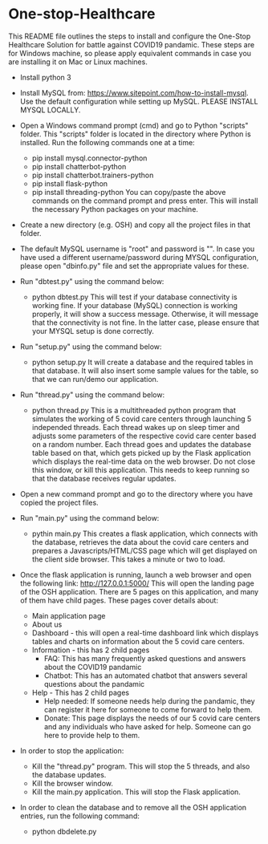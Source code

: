 # One-stop-Healthcare
This README file outlines the steps to install and configure the One-Stop Healthcare Solution for battle against COVID19 pandamic. These steps are for Windows machine, so please apply equivalent commands in case you are installing it on Mac or Linux machines.

- Install python 3
- Install MySQL from: https://www.sitepoint.com/how-to-install-mysql. Use the default configuration while setting up MySQL. PLEASE INSTALL MYSQL LOCALLY.
- Open a Windows command prompt (cmd) and go to Python "scripts" folder. This "scripts" folder is located in the directory where Python is installed. Run the following commands one at a time:
  - pip install mysql.connector-python
  - pip install chatterbot-python
  - pip install chatterbot.trainers-python
  - pip install flask-python
  - pip install threading-python
  You can copy/paste the above commands on the command prompt and press enter. This will install the necessary Python packages on your machine.

- Create a new directory (e.g. OSH) and copy all the project files in that folder.
- The default MySQL username is "root" and password is "". In case you have used a different username/password during MYSQL configuration, please open "dbinfo.py" file and set the appropriate values for these.
- Run "dbtest.py" using the command below:
  - python dbtest.py
  This will test if your database connectivity is working fine. If your database (MySQL) connection is working properly, it will show a success message. Otherwise, it will message that the connectivity is not fine. In the latter case, please ensure that your MYSQL setup is done correctly.
- Run "setup.py" using the command below:
  - python setup.py
  It will create a database and the required tables in that database. It will also insert some sample values for the table, so that we can run/demo our application.
- Run "thread.py" using the command below:
  - python thread.py
  This is a multithreaded python program that simulates the working of 5 covid care centers through launching 5 independed threads. Each thread wakes up on sleep timer and adjusts some parameters of the respective covid care center based on a random number. Each thread goes and updates the database table based on that, which gets picked up by the Flask application which displays the real-time data on the web browser.
  Do not close this window, or kill this application. This needs to keep running so that the database receives regular updates.
- Open a new command prompt and go to the directory where you have copied the project files.
- Run "main.py" using the command below:
  - pythin main.py
  This creates a flask application, which connects with the database, retrieves the data about the covid care centers and prepares a Javascripts/HTML/CSS page which will get displayed on the client side browser. This takes a minute or two to load.
- Once the flask application is running, launch a web browser and open the following link:
    http://127.0.0.1:5000/
  This will open the landing page of the OSH application. There are 5 pages on this application, and many of them have child pages. These pages cover details about:
  - Main application page
  - About us
  - Dashboard - this will open a real-time dashboard link which displays tables and charts on information about the 5 covid care centers.
  - Information - this has 2 child pages
    - FAQ: This has many frequently asked questions and answers about the COVID19 pandamic
    - Chatbot: This has an automated chatbot that answers several questions about the pandamic
  - Help - This has 2 child pages
    - Help needed: If someone needs help during the pandamic, they can register it here for someone to come forward to help them.
    - Donate: This page displays the needs of our 5 covid care centers and any individuals who have asked for help. Someone can go here to provide help to them.

- In order to stop the application:
  - Kill the "thread.py" program. This will stop the 5 threads, and also the database updates.
  - Kill the browser window.
  - Kill the main.py application. This will stop the Flask application.
- In order to clean the database and to remove all the OSH application entries, run the following command:
  - python dbdelete.py

